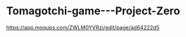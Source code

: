 # Tomagotchi-game---Project-Zero

<!-- WireFrame link -->
https://app.moqups.com/ZWLM0YVRzi/edit/page/ad64222d5